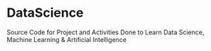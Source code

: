 # DataScience
Source Code for Project and Activities Done to Learn Data Science, Machine Learning &amp; Artificial Intelligence

